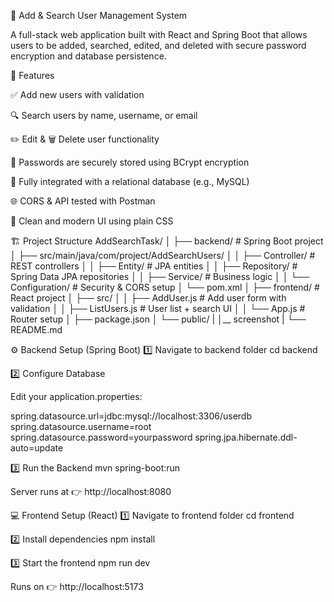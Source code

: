 🧩 Add & Search User Management System

A full-stack web application built with React and Spring Boot that allows users to be added, searched, edited, and deleted with secure password encryption and database persistence.

🚀 Features

✅ Add new users with validation

🔍 Search users by name, username, or email

✏️ Edit & 🗑️ Delete user functionality

🔐 Passwords are securely stored using BCrypt encryption

💾 Fully integrated with a relational database (e.g., MySQL)

🌐 CORS & API tested with Postman

🧠 Clean and modern UI using plain CSS

🏗️ Project Structure
AddSearchTask/
│
├── backend/                     # Spring Boot project
│   ├── src/main/java/com/project/AddSearchUsers/
│   │   ├── Controller/          # REST controllers
│   │   ├── Entity/              # JPA entities
│   │   ├── Repository/          # Spring Data JPA repositories
│   │   ├── Service/             # Business logic
│   │   └── Configuration/       # Security & CORS setup
│   └── pom.xml
│
├── frontend/                    # React project
│   ├── src/
│   │   ├── AddUser.js           # Add user form with validation
│   │   ├── ListUsers.js         # User list + search UI
│   │   └── App.js               # Router setup
│   ├── package.json
│   └── public/
|
│__ screenshot
|
└── README.md

⚙️ Backend Setup (Spring Boot)
1️⃣ Navigate to backend folder
cd backend

2️⃣ Configure Database

Edit your application.properties:

spring.datasource.url=jdbc:mysql://localhost:3306/userdb
spring.datasource.username=root
spring.datasource.password=yourpassword
spring.jpa.hibernate.ddl-auto=update

3️⃣ Run the Backend
mvn spring-boot:run


Server runs at 👉 http://localhost:8080

💻 Frontend Setup (React)
1️⃣ Navigate to frontend folder
cd frontend

2️⃣ Install dependencies
npm install

3️⃣ Start the frontend
npm run dev


Runs on 👉 http://localhost:5173
